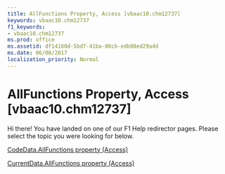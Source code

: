 ```yaml
---
title: AllFunctions Property, Access [vbaac10.chm12737]
keywords: vbaac10.chm12737
f1_keywords:
- vbaac10.chm12737
ms.prod: office
ms.assetid: df14160d-5bd7-41ba-80cb-edb08ed29a4d
ms.date: 06/08/2017
localization_priority: Normal
---
```



# AllFunctions Property, Access [vbaac10.chm12737]

Hi there! You have landed on one of our F1 Help redirector pages. Please select the topic you were looking for below.

[CodeData.AllFunctions property (Access)](http://msdn.microsoft.com/library/e3312529-f1a2-40d5-60b5-749fbd3c6247%28Office.15%29.aspx)

[CurrentData.AllFunctions property (Access)](http://msdn.microsoft.com/library/823d8ae8-b8b0-5bef-afe5-eeda12300738%28Office.15%29.aspx)


